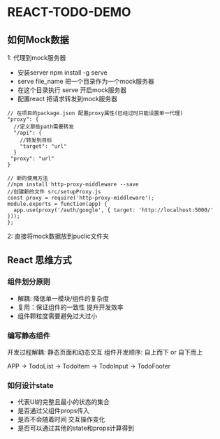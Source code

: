 # REACT-TODO-DEMO

## 如何Mock数据
1: 代理到mock服务器
- 安装server npm install -g serve
- serve file_name  把一个目录作为一个mock服务器
- 在这个目录执行 serve 开启mock服务器
- 配置react 把请求转发到mock服务器
```
// 在项目的package.json 配置proxy属性(已经过时只能设置单一代理)
"proxy": {
  //定义那些path需要转发
  "/api": {
    //转发到目标
    "target": "url"
  }
 "proxy": "url"
}

// 新的使用方法
//npm install http-proxy-middleware --save
//创建新的文件 src/setupProxy.js
const proxy = require('http-proxy-middleware');
module.exports = function(app) {
  app.use(proxy('/auth/google', { target: 'http://localhost:5000/' }));
};

```

2: 直接将mock数据放到puclic文件夹

## React 思维方式

### 组件划分原则

- 解耦: 降低单一模块/组件的复杂度
- 复用：保证组件的一致性 提升开发效率
- 组件颗粒度需要避免过大过小

### 编写静态组件

开发过程解耦: 静态页面和动态交互
组件开发顺序: 自上而下 or 自下而上

APP -> TodoList -> TodoItem -> TodoInput -> TodoFooter

### 如何设计state

- 代表UI的完整且最小的状态的集合
- 是否通过父组件props传入
- 是否不会随着时间 交互操作变化
- 是否可以通过其他的state和props计算得到
